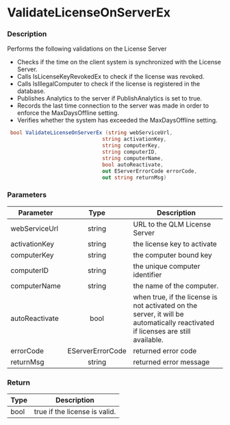 # ValidateLicenseOnServerEx

### Description

Performs the following validations on the License Server

* Checks if the time on the client system is synchronized with the License Server.
* Calls IsLicenseKeyRevokedEx to check if the license was revoked.
* Calls IsIllegalComputer to check if the license is registered in the database.
* Publishes Analytics to the server if PublishAnalytics is set to true.
* Records the last time connection to the server was made in order to enforce the MaxDaysOffline setting.
* Verifies whether the system has exceeded the MaxDaysOffline setting.

```csharp
 bool ValidateLicenseOnServerEx (string webServiceUrl, 
                               string activationKey, 
                               string computerKey, 
                               string computerID, 
                               string computerName, 
                               bool autoReactivate, 
                               out EServerErrorCode errorCode, 
                               out string returnMsg)
```

### Parameters

| Parameter      |       Type       | Description                                                                                                                     |
| -------------- | :--------------: | ------------------------------------------------------------------------------------------------------------------------------- |
| webServiceUrl  |      string      | URL to the QLM License Server                                                                                                   |
| activationKey  |      string      | the license key to activate                                                                                                     |
| computerKey    |      string      | the computer bound key                                                                                                          |
| computerID     |      string      | the unique computer identifier                                                                                                  |
| computerName   |      string      | the name of the computer.                                                                                                       |
| autoReactivate |       bool       | when true, if the license is not activated on the server, it will be automatically reactivated if licenses are still available. |
| errorCode      | EServerErrorCode | returned error code                                                                                                             |
| returnMsg      |      string      | returned error message                                                                                                          |

### Return

| Type | Description                   |
| ---- | ----------------------------- |
| bool | true if the license is valid. |
